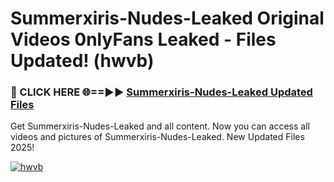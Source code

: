# Summerxiris-Nudes-Leaked Original Videos 0nlyFans Leaked - Files Updated! (hwvb)

<h3>🔴 CLICK HERE 🌐==►► <a href="https://tinyurl.com/yc6ubb5a" rel="nofollow">Summerxiris-Nudes-Leaked Updated Files</a></h3>

Get Summerxiris-Nudes-Leaked and all content. Now you can access all videos and pictures of Summerxiris-Nudes-Leaked. New Updated Files 2025!

[![hwvb](https://i.imgur.com/7eu0CRL.gif)](https://tinyurl.com/yc6ubb5a)
